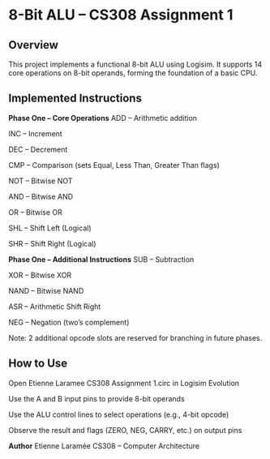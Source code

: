 # 8-Bit ALU – CS308 Assignment 1
## Overview
This project implements a functional 8-bit ALU using Logisim. It supports 14 core operations on 8-bit operands, forming the foundation of a basic CPU.

## Implemented Instructions
**Phase One – Core Operations**
ADD – Arithmetic addition

INC – Increment

DEC – Decrement

CMP – Comparison (sets Equal, Less Than, Greater Than flags)

NOT – Bitwise NOT

AND – Bitwise AND

OR – Bitwise OR

SHL – Shift Left (Logical)

SHR – Shift Right (Logical)

**Phase One – Additional Instructions**
SUB – Subtraction

XOR – Bitwise XOR

NAND – Bitwise NAND

ASR – Arithmetic Shift Right

NEG – Negation (two’s complement)

Note: 2 additional opcode slots are reserved for branching in future phases.

## How to Use
Open Etienne Laramee CS308 Assignment 1.circ in Logisim Evolution

Use the A and B input pins to provide 8-bit operands

Use the ALU control lines to select operations (e.g., 4-bit opcode)

Observe the result and flags (ZERO, NEG, CARRY, etc.) on output pins

**Author**
Etienne Laramée
CS308 – Computer Architecture
